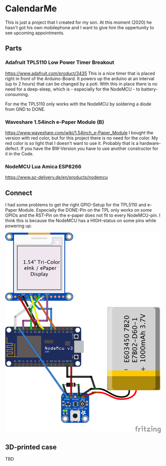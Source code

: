 # CalendarMe
This is just a project that I created for my son. At this moment (2020) he hasn't got his own mobilephone and I want to give him the oppertunity to see upcoming appointments. 

## Parts

### Adafruit TPL5110 Low Power Timer Breakout
<https://www.adafruit.com/product/3435>
This is a nice timer that is placed right in front of the Arduino-Board. It powers up the arduino at an interval (up to 2 hours) that can be changed by a poti. With this in place there is no need for a deep-sleep, which is - especially for the NodeMCU - to battery-consuming. 

For me the TPL5110 only works with the NodeMCU by soldering a diode from GND to DONE. 

### Waveshare 1.54inch e-Paper Module (B)
<https://www.waveshare.com/wiki/1.54inch_e-Paper_Module>
I bought the version with red color, but for this project there is no need for the color. My red color is so light that I doesn't want to use it. Probably that is a hardware-defect. If you have the BW-Version you have to use another constructor for it in the Code. 

### NodeMCU Lua Amica ESP8266
<https://www.az-delivery.de/en/products/nodemcu>

## Connect
I had some problems to get the right GPIO-Setup for the TPL5110 and e-Paper Module. Especially the DONE-Pin on the TPL only works on some GPIOs and the RST-Pin on the e-paper does not fit to every NodeMCU-pin. I think this is because the NodeMCU has a HIGH-status on some pins while powering up. 

![friting-diagramm](./CalendarMe.png)

## 3D-printed case
TBD